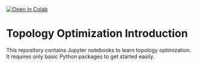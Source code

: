 [![Open In Colab](https://colab.research.google.com/assets/colab-badge.svg)](https://colab.research.google.com/github/nilsmeyerkit/topology_optimization_introduction/blob/main/bookshelf.ipynb)

# Topology Optimization Introduction
This repository contains Jupyter notebooks to learn topology optimization. It requires only basic Python packages to get started easily.


